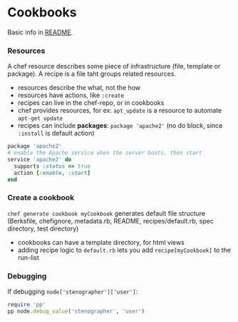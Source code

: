 # Cookbooks
Basic info in [README](./README.md). 

### Resources
A chef resource describes some piece of infrastructure (file, template or package). A recipe is a file taht groups related resources.
- resources describe the what, not the how
- resources have actions, like `:create`
- recipes can live in the chef-repo, or in cookbooks
- chef provides resources, for ex: `apt_update` is a resource to automate `apt-get update`
- recipes can include **packages**: `package 'apache2'` (no do block, since `:install` is default action)
```ruby
package 'apache2'
# enable the Apache service when the server boots, then start
service 'apache2' do
  supports :status => true
  action [:enable, :start]
end
```

### Create a cookbook
`chef generate cookbook myCookbook` generates default file structure (Berksfile, chefignore, metadata.rb, README, recipes/default.rb, spec directory, test directory)
- cookbooks can have a template directory, for html views 
- adding recipe logic to `default.rb` lets you add `recipe[myCookbook]` to the run-list

### Debugging
If debugging `node['stenographer']['user']`:
```ruby
require 'pp'
pp node.debug_value('stenographer', 'user')
```
